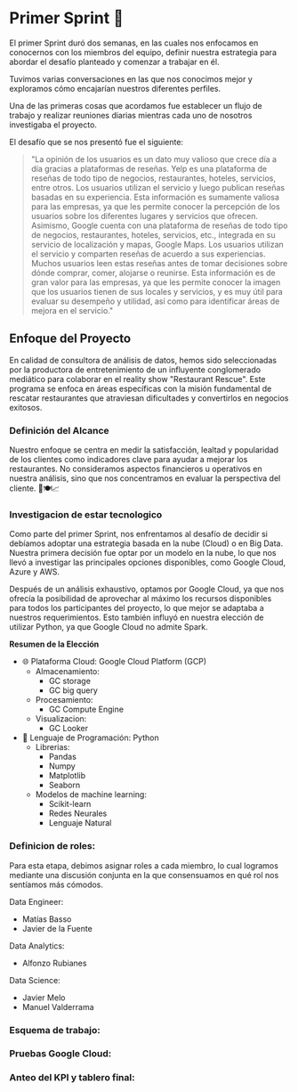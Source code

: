 # **Primer Sprint** 📌

El primer Sprint duró dos semanas, en las cuales nos enfocamos en conocernos con los miembros del equipo, definir nuestra estrategia para abordar el desafío planteado y comenzar a trabajar en él.

Tuvimos varias conversaciones en las que nos conocimos mejor y exploramos cómo encajarían nuestros diferentes perfiles.

Una de las primeras cosas que acordamos fue establecer un flujo de trabajo y realizar reuniones diarias mientras cada uno de nosotros investigaba el proyecto.

El desafío que se nos presentó fue el siguiente:

> "La opinión de los usuarios es un dato muy valioso que crece día a día gracias a plataformas de reseñas. Yelp es una plataforma de reseñas de todo tipo de negocios, restaurantes, hoteles, servicios, entre otros. Los usuarios utilizan el servicio y luego publican reseñas basadas en su experiencia. Esta información es sumamente valiosa para las empresas, ya que les permite conocer la percepción de los usuarios sobre los diferentes lugares y servicios que ofrecen. Asimismo, Google cuenta con una plataforma de reseñas de todo tipo de negocios, restaurantes, hoteles, servicios, etc., integrada en su servicio de localización y mapas, Google Maps. Los usuarios utilizan el servicio y comparten reseñas de acuerdo a sus experiencias. Muchos usuarios leen estas reseñas antes de tomar decisiones sobre dónde comprar, comer, alojarse o reunirse. Esta información es de gran valor para las empresas, ya que les permite conocer la imagen que los usuarios tienen de sus locales y servicios, y es muy útil para evaluar su desempeño y utilidad, así como para identificar áreas de mejora en el servicio."

## Enfoque del Proyecto

En calidad de consultora de análisis de datos, hemos sido seleccionadas por la productora de entretenimiento de un influyente conglomerado mediático para colaborar en el reality show "Restaurant Rescue". Este programa se enfoca en áreas específicas con la misión fundamental de rescatar restaurantes que atraviesan dificultades y convertirlos en negocios exitosos.

### Definición del Alcance

Nuestro enfoque se centra en medir la satisfacción, lealtad y popularidad de los clientes como indicadores clave para ayudar a mejorar los restaurantes. No consideramos aspectos financieros u operativos en nuestra análisis, sino que nos concentramos en evaluar la perspectiva del cliente. 👥🍽️📈

### Investigacion de estar tecnologico

Como parte del primer Sprint, nos enfrentamos al desafío de decidir si debíamos adoptar una estrategia basada en la nube (Cloud) o en Big Data. Nuestra primera decisión fue optar por un modelo en la nube, lo que nos llevó a investigar las principales opciones disponibles, como Google Cloud, Azure y AWS.

Después de un análisis exhaustivo, optamos por Google Cloud, ya que nos ofrecía la posibilidad de aprovechar al máximo los recursos disponibles para todos los participantes del proyecto, lo que mejor se adaptaba a nuestros requerimientos. Esto también influyó en nuestra elección de utilizar Python, ya que Google Cloud no admite Spark.

**Resumen de la Elección**
- 🌐 Plataforma Cloud: Google Cloud Platform (GCP)
  - Almacenamiento: 
    - GC storage
    - GC big query
  - Procesamiento: 
    - GC Compute Engine
  - Visualizacion: 
    - GC Looker
- 🐍 Lenguaje de Programación: Python
   - Librerias: 
      - Pandas
      - Numpy
      - Matplotlib
      - Seaborn
  - Modelos de machine learning:
    -  Scikit-learn
    -  Redes Neurales
    -  Lenguaje Natural

### Definicion de roles:

Para esta etapa, debimos asignar roles a cada miembro, lo cual logramos mediante una discusión conjunta en la que consensuamos en qué rol nos sentíamos más cómodos.

Data Engineer:
 - Matías Basso
 - Javier de la Fuente
  
Data Analytics:
 - Alfonzo Rubianes

Data Science:
 - Javier Melo
 - Manuel Valderrama

### Esquema de trabajo:

### Pruebas Google Cloud:

### Anteo del KPI y tablero final:
